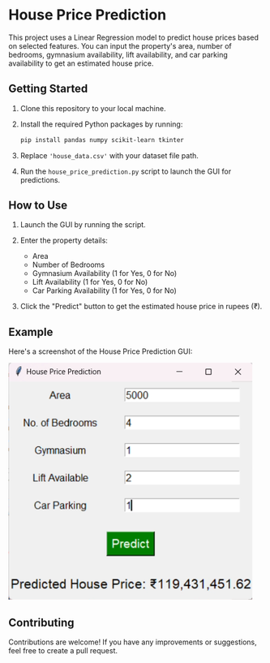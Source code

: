 # House Price Prediction

This project uses a Linear Regression model to predict house prices based on selected features. You can input the property's area, number of bedrooms, gymnasium availability, lift availability, and car parking availability to get an estimated house price.

## Getting Started

1. Clone this repository to your local machine.

2. Install the required Python packages by running:

   ```bash
   pip install pandas numpy scikit-learn tkinter
   ```

3. Replace `'house_data.csv'` with your dataset file path.

4. Run the `house_price_prediction.py` script to launch the GUI for predictions.

## How to Use

1. Launch the GUI by running the script.

2. Enter the property details:
   - Area
   - Number of Bedrooms
   - Gymnasium Availability (1 for Yes, 0 for No)
   - Lift Availability (1 for Yes, 0 for No)
   - Car Parking Availability (1 for Yes, 0 for No)

3. Click the "Predict" button to get the estimated house price in rupees (₹).

## Example

Here's a screenshot of the House Price Prediction GUI:

![House Price Prediction GUI](house_predict.png)

## Contributing

Contributions are welcome! If you have any improvements or suggestions, feel free to create a pull request.

